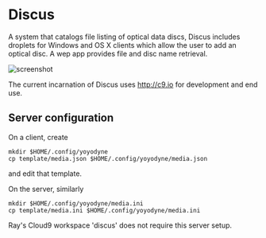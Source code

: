 # Discus

A system that catalogs file listing of optical
data discs, Discus includes droplets for Windows and OS X
clients which allow the user to add an optical disc.
A wep app provides file and disc name retrieval.

![screenshot](http://discus-rhaleblian.c9users.io/README.png "Screen Shot")

The current incarnation of Discus uses http://c9.io
for development and end use.

## Server configuration
On a client, create

    mkdir $HOME/.config/yoyodyne
    cp template/media.json $HOME/.config/yoyodyne/media.json

and edit that template.

On the server, similarly 
    
    mkdir $HOME/.config/yoyodyne/media.ini
    cp template/media.ini $HOME/.config/yoyodyne/media.ini

Ray's Cloud9 workspace 'discus' does not
require this server setup.